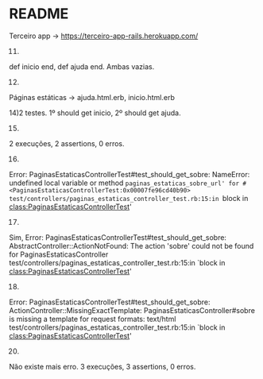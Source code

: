 # README

Terceiro app -> https://terceiro-app-rails.herokuapp.com/

11)
def inicio end, def ajuda end. Ambas vazias.

12)
Páginas estáticas -> ajuda.html.erb, inicio.html.erb

14)2 testes. 1º should get inicio, 2º should get ajuda.

15)
2 execuções, 2 assertions, 0 erros.

16)
Error: PaginasEstaticasControllerTest#test_should_get_sobre: NameError: undefined local variable or method `paginas_estaticas_sobre_url' for #<PaginasEstaticasControllerTest:0x00007fe96cd40b90>     test/controllers/paginas_estaticas_controller_test.rb:15:in `block in <class:PaginasEstaticasControllerTest>'

17)
Sim, Error: PaginasEstaticasControllerTest#test_should_get_sobre: AbstractController::ActionNotFound: The action 'sobre' could not be found for PaginasEstaticasController     test/controllers/paginas_estaticas_controller_test.rb:15:in `block in <class:PaginasEstaticasControllerTest>'

18)
Error: PaginasEstaticasControllerTest#test_should_get_sobre: ActionController::MissingExactTemplate: PaginasEstaticasController#sobre is missing a template for request formats: text/html     test/controllers/paginas_estaticas_controller_test.rb:15:in `block in <class:PaginasEstaticasControllerTest>'

20)
Não existe mais erro. 3 execuções, 3 assertions, 0 erros.
